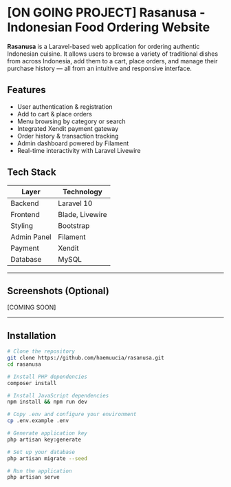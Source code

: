 # [ON GOING PROJECT] Rasanusa - Indonesian Food Ordering Website

**Rasanusa** is a Laravel-based web application for ordering authentic Indonesian cuisine. It allows users to browse a variety of traditional dishes from across Indonesia, add them to a cart, place orders, and manage their purchase history — all from an intuitive and responsive interface.

## Features

- User authentication & registration
- Add to cart & place orders
- Menu browsing by category or search
- Integrated Xendit payment gateway
- Order history & transaction tracking
- Admin dashboard powered by Filament
- Real-time interactivity with Laravel Livewire

## Tech Stack

| Layer        | Technology             |
|--------------|------------------------|
| Backend      | Laravel 10             |
| Frontend     | Blade, Livewire        |
| Styling      | Bootstrap              |
| Admin Panel  | Filament               |
| Payment      | Xendit                 |
| Database     | MySQL                  |

---

## Screenshots (Optional)

[COMING SOON]

---

## Installation

```bash
# Clone the repository
git clone https://github.com/haemuucia/rasanusa.git
cd rasanusa

# Install PHP dependencies
composer install

# Install JavaScript dependencies
npm install && npm run dev

# Copy .env and configure your environment
cp .env.example .env

# Generate application key
php artisan key:generate

# Set up your database
php artisan migrate --seed

# Run the application
php artisan serve
